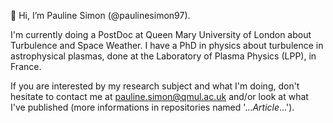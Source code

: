 👋 Hi, I’m Pauline Simon (@paulinesimon97). 

I'm currently doing a PostDoc at Queen Mary University of London about Turbulence and Space Weather.
I have a PhD in physics about turbulence in astrophysical plasmas, done at the Laboratory of Plasma Physics (LPP), in France. 

If you are interested by my research subject and what I'm doing, don't hesitate to contact me at pauline.simon@qmul.ac.uk and/or look at what I've published (more informations in repositories named '..._Article_...'). 


<!---
paulinesimon97/paulinesimon97 is a ✨ special ✨ repository because its `README.md` (this file) appears on your GitHub profile.
You can click the Preview link to take a look at your changes.
--->
